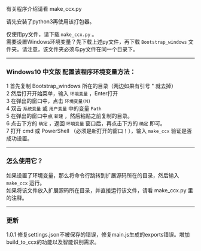 有关程序介绍请看 make_ccx.py

请先安装了python3再使用该打包器。

仅使用py文件，请下载 `make_ccx.py` 。  
需要设置Windows环境变量？先下载上述py文件，再下载 `Bootstrap_windows` 文件夹。请注意，该文件夹必须与py文件在同一个目录下。
***
### Windows10 中文版 配置该程序环境变量方法：
[]()
    1 首先复制 Bootstrap_windows 所在的目录（两边如果有引号 " 就去掉）  
    2 然后打开开始菜单，输入 `环境变量` ，Enter打开  
    3 在弹出的窗口中，点击 `环境变量(N)`  
    4 双击 `系统变量` 或 `用户变量` 中的变量 `Path`   
    5 在弹出的窗口中点 `新建` ，然后粘贴之前复制的目录。  
    6 点击下方的 `确定` ，返回 `环境变量` 窗口后，再点击下方的 `确定` 即可。  
    7 打开 cmd 或 PowerShell （必须是新打开的窗口！），输入 `make_ccx` 验证是否成功设置。

***
### 怎么使用它？
[]()
    如果设置了环境变量，那么将命令行跳转到扩展源码所在的目录，然后输入 `make_ccx` 运行。  
    如果将该文件放入扩展源码所在目录，并直接运行该文件，请看 make_ccx.py 里的注释。

***
### 更新
[]()
1.0.1 修复settings.json不被保存的错误，修复main.js生成的exports错误。增加build_to_ccx的功能以及智能识别需求。